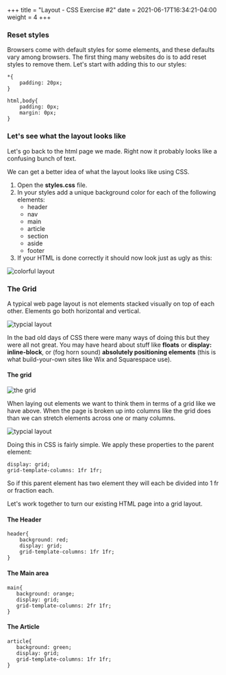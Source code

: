 +++
title = "Layout - CSS Exercise #2"
date = 2021-06-17T16:34:21-04:00
weight = 4
+++

### Reset styles

Browsers come with default styles for some elements, and these defaults vary among browsers. The first thing many websites do is to add reset styles to remove them. Let's start with adding this to our styles:

```
*{
    padding: 20px;
}

html,body{
    padding: 0px;
    margin: 0px;
}
```

### Let's see what the layout looks like

Let's go back to the html page we made. Right now it probably looks like a confusing bunch of text. 

We can get a better idea of what the layout looks like using CSS. 

1. Open the **styles.css** file.
2. In your styles add a unique background color for each of the following elements: 
   - header
   - nav
   - main
   - article
   - section
   - aside 
   - footer
3. If your HTML is done correctly it should now look just as ugly as this:

![colorful layout](../images/Terrible_Recipes_1.png)

### The Grid

A typical web page layout is not elements stacked visually on top of each other. Elements go both horizontal and vertical.

![typcial layout](../images/layout.png)

In the bad old days of CSS there were many ways of doing this but they were all not great. You may have heard about stuff like **floats** or **display: inline-block**, or (fog horn sound) **absolutely positioning elements** (this is what build-your-own sites like Wix and Squarespace use). 

#### The grid 

![the grid](../images/grid.jpg)

When laying out elements we want to think them in terms of a grid like we have above. When the page is broken up into columns like the grid does than we can stretch elements across one or many columns. 

![typcial layout](../images/layout-with-grid.png)

Doing this in CSS is fairly simple. We apply these properties to the parent element:

```
display: grid;
grid-template-columns: 1fr 1fr;
```

So if this parent element has two element they will each be divided into 1 fr or fraction each. 

Let's work together to turn our existing HTML page into a grid layout.

#### The Header

```
header{
    background: red;
    display: grid;
    grid-template-columns: 1fr 1fr;
}
```

#### The Main area

```
main{
   background: orange;
   display: grid;
   grid-template-columns: 2fr 1fr;
}
```

#### The Article

```
article{
   background: green;
   display: grid;
   grid-template-columns: 1fr 1fr;
}
```